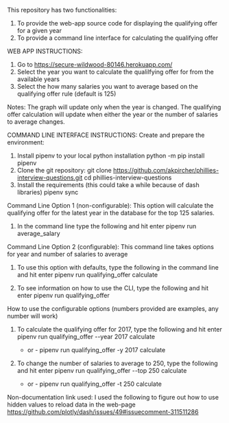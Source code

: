 This repository has two functionalities:
1. To provide the web-app source code for displaying the qualifying offer for a given year
2. To provide a command line interface for calculating the qualifying offer

WEB APP INSTRUCTIONS:
1. Go to https://secure-wildwood-80146.herokuapp.com/
2. Select the year you want to calculate the qualilfying offer for from the available years
3. Select the how many salaries you want to average based on the qualifying offer rule (default is 125)

Notes:
    The graph will update only when the year is changed.
    The qualifying offer calculation will update when either the year or the number of salaries to average changes.

COMMAND LINE INTERFACE INSTRUCTIONS:
Create and prepare the environment:
1. Install pipenv to your local python installation
    python -m pip install pipenv
2. Clone the git repository:
    git clone https://github.com/akpircher/phillies-interview-questions.git
    cd phillies-interview-questions
3. Install the requirements (this could take a while because of dash libraries)
    pipenv sync

Command Line Option 1 (non-configurable):
This option will calculate the qualifying offer for the latest year in the database for the top 125 salaries.
1. In the command line type the following and hit enter
    pipenv run average_salary

Command Line Option 2 (configurable):
This command line takes options for year and number of salaries to average

1. To use this option with defaults, type the following in the command line and hit enter
    pipenv run qualifying_offer calculate

2. To see information on how to use the CLI, type the following and hit enter
    pipenv run qualifying_offer

How to use the configurable options (numbers provided are examples, any number will work)
1. To calculate the qualifying offer for 2017, type the following and hit enter
    pipenv run qualifying_offer --year 2017 calculate
    - or -
    pipenv run qualifying_offer -y 2017 calculate

2. To change the number of salaries to average to 250, type the following and hit enter
    pipenv run qualifying_offer --top 250 calculate
    - or -
    pipenv run qualifying_offer -t 250 calculate


Non-documentation link used:
I used the following to figure out how to use hidden values to reload data in the web-page
https://github.com/plotly/dash/issues/49#issuecomment-311511286
